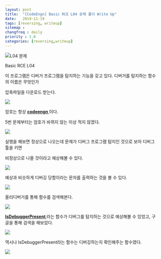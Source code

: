 ```yaml
---
layout: post
title:  "[CodeEngn] Basic RCE L04 문제 풀이 Write Up"
date:   2019-11-19
tags: [reversing, writeup]
sitemap :
changfreq : daily
priority : 1.0
categories: [reversing,writeup]
---
```


![L04 문제](https://img1.daumcdn.net/thumb/R1280x0/?scode=mtistory2&fname=https%3A%2F%2Fk.kakaocdn.net%2Fdn%2Frg3vp%2FbtqzS0dYUan%2FPPlw3n3CzVEmw1F4SrQCik%2Fimg.png)

Basic RCE L04

이 프로그램은 디버거 프로그램을 탐지하는 기능을 갖고 있다. 디버거를 탐지하는 함수의 이름은 무엇인가

압축파일을 다운로드 받는다.

![](https://img1.daumcdn.net/thumb/R1280x0/?scode=mtistory2&fname=https%3A%2F%2Fk.kakaocdn.net%2Fdn%2FyoF8D%2FbtqzR2QSkci%2FDTBJaukzEyX63p8XrVwuh1%2Fimg.png)

암호는 항상 <b><u>codeengn </u></b>이다.

5번 문제부터는 암호가 바뀌지 않는 이상 적지 않겠다.

![](https://img1.daumcdn.net/thumb/R1280x0/?scode=mtistory2&fname=https%3A%2F%2Fk.kakaocdn.net%2Fdn%2FcGpi9z%2FbtqzQtPsm6h%2Furf7qKUYMJz3axEFz83SA1%2Fimg.png)

실행을 해보면 정상으로 나오는데 문제가 디버그 프로그램 탐지인 것으로 보아 디버그 툴을 키면

비정상으로 나올 것이라고 예상해볼 수 있다.

![](https://img1.daumcdn.net/thumb/R1280x0/?scode=mtistory2&fname=https%3A%2F%2Fk.kakaocdn.net%2Fdn%2FzIxI2%2FbtqzT5MB2qS%2FhVXUJZvkwxLcwdsAu99l6K%2Fimg.png)

예상과 비슷하게 디버깅 당함이라는 문자를 출력하는 것을 볼 수 있다.

![](https://img1.daumcdn.net/thumb/R1280x0/?scode=mtistory2&fname=https%3A%2F%2Fk.kakaocdn.net%2Fdn%2FbJyWVL%2FbtqzSOY62aw%2FVdST4SoXdkouzsG15svAkk%2Fimg.png)

올리디버거를 통해 함수를 검색해본다.

![](https://img1.daumcdn.net/thumb/R1280x0/?scode=mtistory2&fname=https%3A%2F%2Fk.kakaocdn.net%2Fdn%2FkGqRa%2FbtqzT6LwnZC%2FX9CVEtJZhdb4sMeF2a8rM0%2Fimg.png)

<b><u>IsDebuggerPresent </u></b>라는 함수가 디버그를 탐지하는 것으로 예상해볼 수 있었고, 구글을 통해 검색을 해보았다.

![](https://img1.daumcdn.net/thumb/R1280x0/?scode=mtistory2&fname=https%3A%2F%2Fk.kakaocdn.net%2Fdn%2FbRkNWq%2FbtqzTD3SNZT%2FBJSYwFqcTpHShJ9pj8MGNk%2Fimg.png)

역시나 IsDebuggerPresent라는 함수는 디버깅하는지 확인해주는 함수였다.

![](https://img1.daumcdn.net/thumb/R1280x0/?scode=mtistory2&fname=https%3A%2F%2Fk.kakaocdn.net%2Fdn%2FK766H%2FbtqzQ8D00Qz%2F32VnxLXSx6jzeK3UrgYIlk%2Fimg.png)
